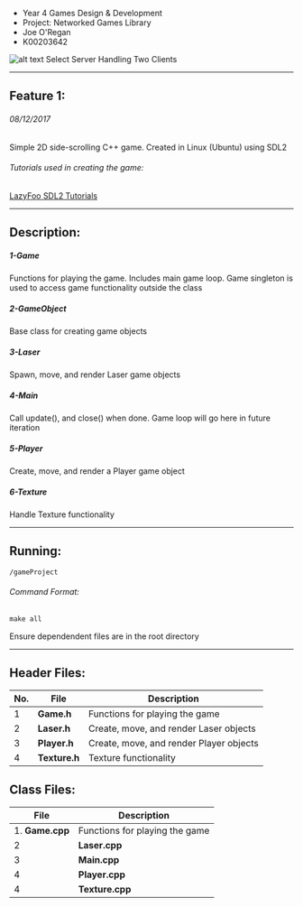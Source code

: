 * Year 4 Games Design & Development 
* Project: Networked Games Library
* Joe O'Regan
* K00203642

![alt text](https://raw.githubusercontent.com/joeaoregan/Yr4-Project-Networked-Games-Library/master/Screenshots/Feature1.png "Simple 2D Side-scrolling C++ game created using SDL2")
Select Server Handling Two Clients

---

## Feature 1:

###### 08/12/2017

Simple 2D side-scrolling C++ game. Created in Linux (Ubuntu) using SDL2

###### Tutorials used in creating the game:

[LazyFoo SDL2 Tutorials](http://lazyfoo.net/tutorials/SDL/)

---


## Description:

##### 1-Game

Functions for playing the game. Includes main game loop. Game singleton is used to access game functionality outside the class

##### 2-GameObject

Base class for creating game objects

##### 3-Laser

Spawn, move, and render Laser game objects

##### 4-Main

Call update(), and close() when done. Game loop will go here in future iteration

##### 5-Player

Create, move, and render a Player game object

##### 6-Texture

Handle Texture functionality

---

## Running:

```c.
/gameProject
```

###### Command Format:
```c
make all
```
Ensure dependendent files are in the root directory

---

## Header Files:

| No. | File        | Description |
| --- | ------------- |-------------|
| 1 | **Game.h** | Functions for playing the game |
| 2 | **Laser.h** | Create, move, and render Laser objects |
| 3 | **Player.h** | Create, move, and render Player objects |
| 4 | **Texture.h** | Texture functionality |

## Class Files:

| File        | Description           |
| ------------- |-------------|
| 1. **Game.cpp** | Functions for playing the game |
| 2 | **Laser.cpp** | Create, move, and render Laser objects |
| 3 | **Main.cpp** | Main entry point to the game |
| 4 | **Player.cpp** | Create, move, and render Player objects |
| 4 | **Texture.cpp** | Texture functionality |




